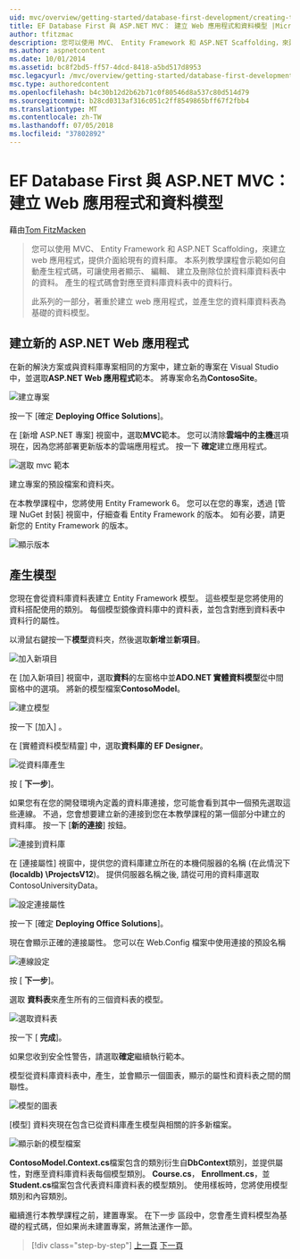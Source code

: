 ```yaml
---
uid: mvc/overview/getting-started/database-first-development/creating-the-web-application
title: EF Database First 與 ASP.NET MVC： 建立 Web 應用程式和資料模型 |Microsoft Docs
author: tfitzmac
description: 您可以使用 MVC、 Entity Framework 和 ASP.NET Scaffolding，來建立 web 應用程式，提供介面給現有的資料庫。 本教學課程的里...
ms.author: aspnetcontent
ms.date: 10/01/2014
ms.assetid: bc8f2bd5-ff57-4dcd-8418-a5bd517d8953
msc.legacyurl: /mvc/overview/getting-started/database-first-development/creating-the-web-application
msc.type: authoredcontent
ms.openlocfilehash: b4c30b12d2b62b71c0f80546d8a537c80d514d79
ms.sourcegitcommit: b28cd0313af316c051c2ff8549865bff67f2fbb4
ms.translationtype: MT
ms.contentlocale: zh-TW
ms.lasthandoff: 07/05/2018
ms.locfileid: "37802892"
---
```

<a name="ef-database-first-with-aspnet-mvc-creating-the-web-application-and-data-models"></a>EF Database First 與 ASP.NET MVC： 建立 Web 應用程式和資料模型
====================
藉由[Tom FitzMacken](https://github.com/tfitzmac)

> 您可以使用 MVC、 Entity Framework 和 ASP.NET Scaffolding，來建立 web 應用程式，提供介面給現有的資料庫。 本系列教學課程會示範如何自動產生程式碼，可讓使用者顯示、 編輯、 建立及刪除位於資料庫資料表中的資料。 產生的程式碼會對應至資料庫資料表中的資料行。
> 
> 此系列的一部分，著重於建立 web 應用程式，並產生您的資料庫資料表為基礎的資料模型。


## <a name="create-a-new-aspnet-web-application"></a>建立新的 ASP.NET Web 應用程式

在新的解決方案或與資料庫專案相同的方案中，建立新的專案在 Visual Studio 中，並選取**ASP.NET Web 應用程式**範本。 將專案命名為**ContosoSite**。

![建立專案](creating-the-web-application/_static/image1.png)

按一下 [確定 **Deploying Office Solutions**]。

在 [新增 ASP.NET 專案] 視窗中，選取**MVC**範本。 您可以清除**雲端中的主機**選項現在，因為您將部署更新版本的雲端應用程式。 按一下 **確定**建立應用程式。

![選取 mvc 範本](creating-the-web-application/_static/image2.png)

建立專案的預設檔案和資料夾。

在本教學課程中，您將使用 Entity Framework 6。 您可以在您的專案，透過 [管理 NuGet 封裝] 視窗中，仔細查看 Entity Framework 的版本。 如有必要，請更新您的 Entity Framework 的版本。

![顯示版本](creating-the-web-application/_static/image3.png)

## <a name="generate-the-models"></a>產生模型

您現在會從資料庫資料表建立 Entity Framework 模型。 這些模型是您將使用的資料搭配使用的類別。 每個模型鏡像資料庫中的資料表，並包含對應到資料表中資料行的屬性。

以滑鼠右鍵按一下**模型**資料夾，然後選取**新增**並**新項目**。

![加入新項目](creating-the-web-application/_static/image4.png)

在 [加入新項目] 視窗中，選取**資料**的左窗格中並**ADO.NET 實體資料模型**從中間窗格中的選項。 將新的模型檔案**ContosoModel**。

![建立模型](creating-the-web-application/_static/image5.png)

按一下 [加入] 。

在 [實體資料模型精靈] 中，選取**資料庫的 EF Designer**。

![從資料庫產生](creating-the-web-application/_static/image6.png)

按 [ **下一步**]。

如果您有在您的開發環境內定義的資料庫連接，您可能會看到其中一個預先選取這些連線。 不過，您會想要建立新的連接到您在本教學課程的第一個部分中建立的資料庫。 按一下 [**新的連接**] 按鈕。

![連接到資料庫](creating-the-web-application/_static/image7.png)

在 [連接屬性] 視窗中，提供您的資料庫建立所在的本機伺服器的名稱 (在此情況下 **(localdb) \ProjectsV12**)。 提供伺服器名稱之後, 請從可用的資料庫選取 ContosoUniversityData。

![設定連接屬性](creating-the-web-application/_static/image8.png)

按一下 [確定 **Deploying Office Solutions**]。

現在會顯示正確的連接屬性。 您可以在 Web.Config 檔案中使用連接的預設名稱

![連線設定](creating-the-web-application/_static/image9.png)

按 [ **下一步**]。

選取 **資料表**來產生所有的三個資料表的模型。

![選取資料表](creating-the-web-application/_static/image10.png)

按一下 [ **完成**]。

如果您收到安全性警告，請選取**確定**繼續執行範本。

模型從資料庫資料表中，產生，並會顯示一個圖表，顯示的屬性和資料表之間的關聯性。

![模型的圖表](creating-the-web-application/_static/image11.png)

[模型] 資料夾現在包含已從資料庫產生模型與相關的許多新檔案。

![顯示新的模型檔案](creating-the-web-application/_static/image12.png)

**ContosoModel.Context.cs**檔案包含的類別衍生自**DbContext**類別，並提供屬性，對應至資料庫資料表每個模型類別。 **Course.cs**， **Enrollment.cs**，並**Student.cs**檔案包含代表資料庫資料表的模型類別。 使用樣板時，您將使用模型類別和內容類別。

繼續進行本教學課程之前，建置專案。 在下一步 區段中，您會產生資料模型為基礎的程式碼，但如果尚未建置專案，將無法運作一節。

> [!div class="step-by-step"]
> [上一頁](setting-up-database.md)
> [下一頁](generating-views.md)
